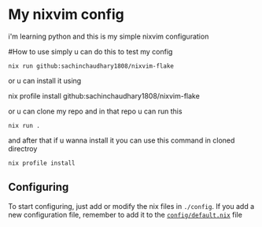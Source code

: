 # My nixvim config

i'm learning python and this is my simple nixvim configuration


#How to use
simply u can do this to test my config

```
nix run github:sachinchaudhary1808/nixvim-flake
```
or u can install it using 

nix profile install github:sachinchaudhary1808/nixvim-flake

or u can clone my repo and in that repo u can run this

```
nix run .
```
and after that if u wanna install it you can use this command in cloned directroy

```
nix profile install
```
## Configuring

To start configuring, just add or modify the nix files in `./config`.
If you add a new configuration file, remember to add it to the
[`config/default.nix`](./config/default.nix) file



